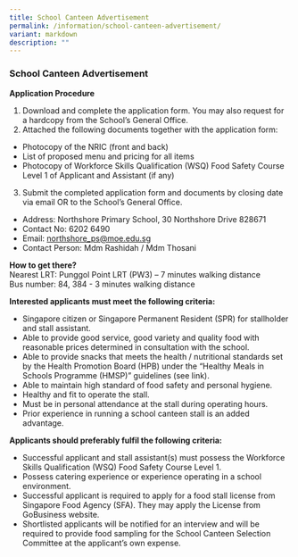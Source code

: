 ```yaml
---
title: School Canteen Advertisement
permalink: /information/school-canteen-advertisement/
variant: markdown
description: ""
---
```

### School Canteen Advertisement


**Application Procedure**
1. Download and complete the application form. You may also request for a hardcopy from the School’s General Office.
2. Attached the following documents together with the application form:
*  Photocopy of the NRIC (front and back)
*  List of proposed menu and pricing for all items
*  Photocopy of Workforce Skills Qualification (WSQ) Food Safety  Course Level 1 of Applicant and Assistant (if any)

3. Submit the completed application form and documents by closing date via email OR to the School’s General Office.
* Address: Northshore Primary School, 30 Northshore Drive 828671 
* Contact No: 6202 6490  
* Email: northshore_ps@moe.edu.sg
* Contact Person: Mdm Rashidah / Mdm Thosani  

**How to get there?**  
Nearest LRT: Punggol Point LRT (PW3) – 7 minutes walking distance  
Bus number: 84, 384 - 3 minutes walking distance  

**Interested applicants must meet the following criteria:**    
* Singapore citizen or Singapore Permanent Resident (SPR) for stallholder and stall assistant.
* Able to provide good service, good variety and quality food with reasonable prices determined in consultation with the school.
* Able to provide snacks that meets the health / nutritional standards set by the Health Promotion Board (HPB) under the “Healthy Meals in Schools Programme (HMSP)” guidelines (see link).
* Able to maintain high standard of food safety and personal hygiene.
* Healthy and fit to operate the stall.
* Must be in personal attendance at the stall during operating hours.
* Prior experience in running a school canteen stall is an added advantage.

**Applicants should preferably fulfil the following criteria:**
* Successful applicant and stall assistant(s) must possess the Workforce Skills Qualification (WSQ) Food Safety Course Level 1.
* Possess catering experience or experience operating in a school environment.
* Successful applicant is required to apply for a food stall license from Singapore Food Agency (SFA). They may apply the License from GoBusiness website.
* Shortlisted applicants will be notified for an interview and will be required to provide food sampling for the School Canteen Selection Committee at the applicant’s own expense.